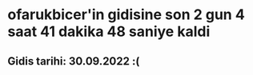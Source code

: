 # ofarukbicer'in gidisine son 2 gun 4 saat 41 dakika 48 saniye kaldi

## Gidis tarihi: 30.09.2022 :(